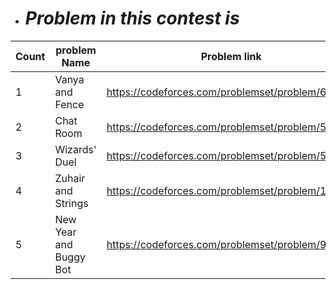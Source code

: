- # *Problem in this contest is*
|Count |problem Name| Problem link| Solution |
|--|--|--|--|
| 1 | Vanya and Fence | https://codeforces.com/problemset/problem/677/A  |https://github.com/mohamedahmed-cloud/Contest-solution/blob/main/IEEE%20Contesst/ContestOne/1.Vanya%20and%20Fence.py |
| 2 | Chat Room | https://codeforces.com/problemset/problem/58/A | https://github.com/mohamedahmed-cloud/Contest-solution/blob/main/IEEE%20Contesst/ContestOne/2.Chat%20Room.py |
| 3 | Wizards' Duel | https://codeforces.com/problemset/problem/591/A | https://github.com/mohamedahmed-cloud/Contest-solution/blob/main/IEEE%20Contesst/ContestOne/3.Wizards'%20Duel.py |
| 4 | Zuhair and Strings | https://codeforces.com/problemset/problem/1105/B |https://github.com/mohamedahmed-cloud/Contest-solution/blob/main/IEEE%20Contesst/ContestOne/4.Zuhair%20and%20Strings.py |
| 5 | New Year and Buggy Bot | https://codeforces.com/problemset/problem/908/B |https://github.com/mohamedahmed-cloud/Contest-solution/blob/main/IEEE%20Contesst/ContestOne/5.New%20Year%20and%20Buggy%20Bot.py |